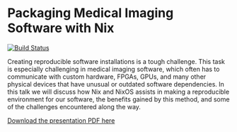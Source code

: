Packaging Medical Imaging Software with Nix
===========================================

[![Build Status](https://travis-ci.com/ryanorendorff/medical-imaging-nix.svg?branch=master)](https://travis-ci.com/ryanorendorff/medical-imaging-nix)

Creating reproducible software installations is a tough challenge. This task
is especially challenging in medical imaging software, which often has to
communicate with custom hardware, FPGAs, GPUs, and many other physical
devices that have unusual or outdated software dependencies. In this talk we
will discuss how Nix and NixOS assists in making a reproducible environment
for our software, the benefits gained by this method, and some of the
challenges encountered along the way.

[Download the presentation PDF here](https://github.com/ryanorendorff/medical-imaging-nix/raw/gh-pages/medical-imaging-nix.pdf)
